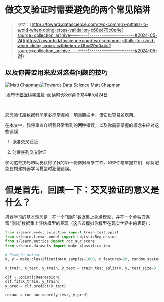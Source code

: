# 做交叉验证时需要避免的两个常见陷阱

> 原文：[https://towardsdatascience.com/two-common-pitfalls-to-avoid-when-doing-cross-validation-c68ed79c0e4e?source=collection_archive---------1-----------------------#2024-05-24](https://towardsdatascience.com/two-common-pitfalls-to-avoid-when-doing-cross-validation-c68ed79c0e4e?source=collection_archive---------1-----------------------#2024-05-24)

## 以及你需要用来应对这些问题的技巧

[](https://medium.com/@mattchapmanmsc?source=post_page---byline--c68ed79c0e4e--------------------------------)[![Matt Chapman](../Images/7511deb8d9ed408ece21031f6614c532.png)](https://medium.com/@mattchapmanmsc?source=post_page---byline--c68ed79c0e4e--------------------------------)[](https://towardsdatascience.com/?source=post_page---byline--c68ed79c0e4e--------------------------------)[![Towards Data Science](../Images/a6ff2676ffcc0c7aad8aaf1d79379785.png)](https://towardsdatascience.com/?source=post_page---byline--c68ed79c0e4e--------------------------------) [Matt Chapman](https://medium.com/@mattchapmanmsc?source=post_page---byline--c68ed79c0e4e--------------------------------)

·发布于[数据科学进阶](https://towardsdatascience.com/?source=post_page---byline--c68ed79c0e4e--------------------------------) ·阅读时长8分钟·2024年5月24日

--

交叉验证是数据科学家必须掌握的一项重要技术，但它也容易被误用。

在本文中，我将重点介绍我经常看到的两种错误，以及你需要掌握的概念来应对这些错误：

1.  嵌套交叉验证

1.  时间序列交叉验证

学习这些技巧帮助我获得了我的第一份数据科学工作，如果你能掌握它们，你将避免在构建机器学习模型时犯傻错误。

# **但是首先，回顾一下：交叉验证的意义是什么？**

机器学习的基本理念是：在一个“训练”数据集上拟合模型，并在一个单独的保留“测试”数据集上评估模型的表现（这应该模拟你模型在现实世界中的表现）：

```py
from sklearn.model_selection import train_test_split
from sklearn.linear_model import LogisticRegression
from sklearn.metrics import roc_auc_score
from sklearn.datasets import make_classification

# Example dataset
X, y = make_classification(n_samples=1000, n_features=20, random_state=42)

X_train, X_test, y_train, y_test = train_test_split(X, y, test_size=0.2)

clf = LogisticRegression()
clf.fit(X_train, y_train)
y_pred = clf.predict(X_test)

rocauc = roc_auc_score(y_test, y_pred)
```
